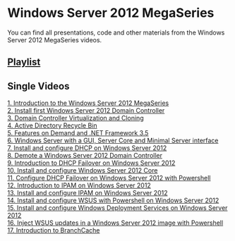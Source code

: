 # Windows Server 2012 MegaSeries
You can find all presentations, code and other materials from the Windows Server 2012 MegaSeries videos.

## [Playlist](https://www.youtube.com/playlist?list=PLBYrLLXZvp0zLhPNx8CXLSrstq72JGeG9)

## Single Videos
[1. Introduction to the Windows Server 2012 MegaSeries](https://youtu.be/JbIZKTE3RLo) <br />
[2. Install first Windows Server 2012 Domain Controller](https://youtu.be/G-8KDe4tVe0)<br/>
[3. Domain Controller Virtualization and Cloning](https://youtu.be/IfHOMDB1eck)<br/>
[4. Active Directory Recycle Bin](https://youtu.be/tLAMYiBWVsc)<br/>
[5. Features on Demand and .NET Framework 3.5](https://youtu.be/jbcf6_JTEBU)<br/>
[6. Windows Server with a GUI, Server Core and Minimal Server interface](https://youtu.be/cgcul8nup0s)<br/>
[7. Install and configure DHCP on Windows Server 2012](https://youtu.be/XMgoi1-56xs)<br/>
[8. Demote a Windows Server 2012 Domain Controller](https://youtu.be/8pmCDC0Ppmw)<br/>
[9. Introduction to DHCP Failover on Windows Server 2012](https://youtu.be/7nW6TVh_y9g)<br/>
[10. Install and configure Windows Server 2012 Core](https://youtu.be/Xc1qiAbwhz4)<br/>
[11. Configure DHCP Failover on Windows Server 2012 with Powershell](https://youtu.be/XAjxQ7hmvtA)<br/>
[12. Introduction to IPAM on Windows Server 2012](https://youtu.be/jAwN0EW2oec)<br/>
[13. Install and configure IPAM on Windows Server 2012](https://youtu.be/wlGzhjwyGO0)<br/>
[14. Install and configure WSUS with Powershell on Windows Server 2012](https://youtu.be/kkS2miGH_jA)<br/>
[15. Install and configure Windows Deployment Services on Windows Server 2012](https://youtu.be/mnSyN268otI)<br/>
[16. Inject WSUS updates in a Windows Server 2012 image with Powershell](https://youtu.be/o5M6v9rWj5I)<br/>
[17. Introduction to BranchCache](https://youtu.be/D2Tl_SJQr4U)
